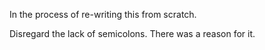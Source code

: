 In the process of re-writing this from scratch.

Disregard the lack of semicolons. There was a reason for it.
